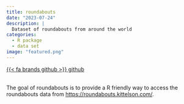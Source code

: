 ```yaml
---
title: roundabouts
date: "2023-07-24"
description: |
  Dataset of roundabouts from around the world
categories:
  - R package
  - data set
image: "featured.png"
---
```




<div class="project-buttons">
<a href="https://github.com/EmilHvitfeldt/roundabouts">
  {{< fa brands github >}} github
</a>
</div>
<br>

The goal of roundabouts is to provide a R friendly way to access the roundabouts data from <https://roundabouts.kittelson.com/>.
